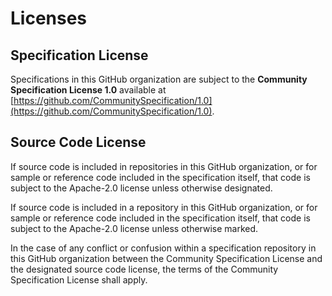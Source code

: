 # Licenses

## Specification License

Specifications in this GitHub organization are subject to the **Community Specification License 1.0** available at [https://github.com/CommunitySpecification/1.0](https://github.com/CommunitySpecification/1.0).

## Source Code License

If source code is included in repositories in this GitHub organization, or for sample or reference code included in the specification itself, that code is subject to the Apache-2.0 license unless otherwise designated.

If source code is included in a repository in this GitHub organization, or for sample or reference code included in the specification itself, that code is subject to the Apache-2.0 license unless otherwise marked.

In the case of any conflict or confusion within a specification repository in this GitHub organization between the Community Specification License and the designated source code license, the terms of the Community Specification License shall apply.
